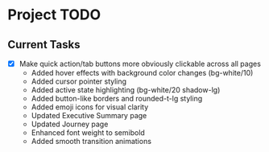 # Project TODO

## Current Tasks

- [x] Make quick action/tab buttons more obviously clickable across all pages
  - Added hover effects with background color changes (bg-white/10)
  - Added cursor pointer styling
  - Added active state highlighting (bg-white/20 shadow-lg)
  - Added button-like borders and rounded-t-lg styling
  - Added emoji icons for visual clarity
  - Updated Executive Summary page
  - Updated Journey page
  - Enhanced font weight to semibold
  - Added smooth transition animations

